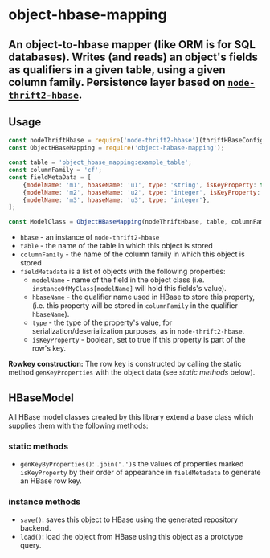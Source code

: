# object-hbase-mapping
An object-to-hbase mapper (like ORM is for SQL databases).
Writes (and reads) an object's fields as qualifiers in a given table, using a given column family.
Persistence layer based on  [`node-thrift2-hbase`](https://www.npmjs.com/package/node-thrift2-hbase).
---
## Usage
```javascript
const nodeThriftHbase = require('node-thrift2-hbase')(thriftHBaseConfig);
const ObjectHBaseMapping = require('object-habase-mapping');

const table = 'object_hbase_mapping:example_table';
const columnFamily = 'cf';
const fieldMetaData = [
    {modelName: 'm1', hbaseName: 'u1', type: 'string', isKeyProperty: true},
    {modelName: 'm2', hbaseName: 'u2', type: 'integer', isKeyProperty: true},
    {modelName: 'm3', hbaseName: 'u3', type: 'integer'},
];

const ModelClass = ObjectHBaseMapping(nodeThriftHbase, table, columnFamily, fieldMetadata)
```

- `hbase` - an instance of `node-thrift2-hbase`
- `table` - the name of the table in which this object is stored
- `columnFamily` - the name of the column family in which this object is stored
- `fieldMetadata` is a list of objects with the following properties:
    - `modelName` - name of the field in the object class (i.e. `instanceOfMyClass[modelName]` will hold this fields's value).
    - `hbaseName` - the qualifier name used in HBase to store this property, (i.e. this property will be stored in `columnFamily` in the qualifier `hbaseName`).
    - `type` - the type of the property's value, for serialization/deserialization purposes, as in `node-thrift2-hbase`.
    - `isKeyProperty` - boolean, set to true if this property is part of the row's key.

**Rowkey construction:** The row key is constructed by calling the static method `genKeyProperties` with the object data (see *static methods* below).

## HBaseModel
All HBase model classes created by this library extend a base class which supplies them with the following methods:
### static methods
+ `genKeyByProperties()`: `.join('.')`s the values of properties marked `isKeyProperty` by their order of appearance in `fieldMetadata` to generate an HBase row key.
### instance methods
+ `save()`: saves this object to HBase using the generated repository backend.
+ `load()`: load the object from HBase using this object as a prototype query.